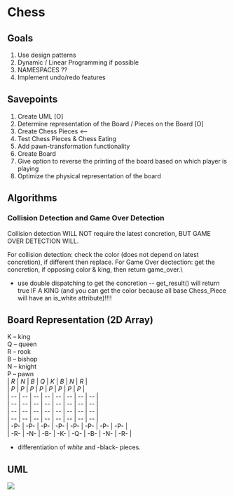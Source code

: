 # Chess

## Goals
1. Use design patterns
2. Dynamic / Linear Programming if possible
3. NAMESPACES ??
4. Implement undo/redo features 

## Savepoints
1. Create UML [O]
2. Determine representation of the Board / Pieces on the Board [O]
3. Create Chess Pieces  <--
4. Test Chess Pieces & Chess Eating
5. Add pawn-transformation functionality
6. Create Board 
7. Give option to reverse the printing of the board based on which player is playing
8. Optimize the physical representation of the board

## Algorithms
### Collision Detection and Game Over Detection
Collision detection WILL NOT require the latest concretion, BUT GAME OVER DETECTION WILL.

For collision detection: check the color (does not depend on latest concretion), if different then replace. 
For Game Over dectection: get the concretion, if opposing color & king, then return game_over.\
- use double dispatching to get the concretion -- get_result() will return true IF A KING (and you can get the color because all base Chess_Piece will have an is_white attribute)!!!!

## Board Representation (2D Array)
K – king <br>
Q – queen <br>
R – rook <br>
B – bishop <br>
N – knight <br>
P – pawn <br>
| *R* | *N* | *B* | *Q* | *K* | *B* | *N* | *R* | <br>
| *P* | *P* | *P* | *P* | *P* | *P* | *P* | *P* | <br>
|  -- |  -- |  -- |  -- |  -- |  -- |  -- |  -- | <br>
|  -- |  -- |  -- |  -- |  -- |  -- |  -- |  -- | <br>
|  -- |  -- |  -- |  -- |  -- |  -- |  -- |  -- | <br>
|  -- |  -- |  -- |  -- |  -- |  -- |  -- |  -- | <br>
| -P- | -P- | -P- | -P- | -P- | -P- | -P- | -P- | <br>
| -R- | -N- | -B- | -K- | -Q- | -B- | -N- | -R- | <br>

* differentiation of *white* and -black- pieces.


## UML
[![](https://mermaid.ink/img/pako:eNrtWm1v2zYQ_iuchgZua6PfhcBAk6BDUQzrkqH7UBcCLdE2YVl0ScqNlya_fXyRLFIkrWgdDHiTv9jm3XNHHh--HfkQpSRDURylOWTsBsMlhRswK4D4vHgBblEOOSYFW-Et06XXK8RY8hGjFIHJhFT_rwikmatw-X0yAR_htyIg-oCL5Swk_IPCgi0I3SSGqNZ-SyncJ4ZzUZnvU7s2WtNrRnv4vUSoW-sKsxXZdqrdErLuVPpQ4OWKe5qcvIMpJ3Rfucxhuk484g7cnyvMkR_nIj9hhoVMIX-BG5T8tkO0LtXqNUwFNLkqcZ4hDag6wBKYPWMjiAB4OlEw7FryDtygBS6wYlpDviu0gjtMKMzBG3DHaZnyUv5REMQaE9IwUIbZTxVc0dmi1IMWyM_P4D6JAcN_oYSbpXtvaUpyQoVkTkhulovAivoKwR0XndVIXptuRwqtwWNwX9sfg33986WJfDKhlgTdo7TkaDSXcY1Nnl8E7MZgR3Bm2sAsEdXJcdbPjN1wZWYHhZUfMlIWGRl56rhEPLmXgnZHaNE-LFKRHnlcSaHuLCl1eivHjOsGJRuyQ8xXK5imaMtHu9g3gCz9x5rbmoH-qcDhIi4cIraK-rPQ69rk48te2qpnRaVUt4pvm7d--MDg82ewXL1POXlKfzbv_FOlq9c9uyrMQMrzJ6XcN_47pATPY6V0GJw7n5R04NX580odCE452ymHQWI50udMcho0sPH82agPnqeko_YY5GNVob6MrKyeIyXjgZIWJWWS45SElP6CdFSV6UtGZXGYHf8De0CVSjslGbXHIB2rCvUlZGV1oOQ5U1KmIWWwmfALbhBHqgbgDZCJVSATq9JWulb5bm-C8pCOfQikEmuFUTBj6NfYycLRVirE6tTsabGlI08zXTpqk9mlpNf9Li05IXdWSY2RAIEoYmXObS605gonvW1GeQKWUizYQF06OchW-Dvk_9_gN2l8dTtzi7ZCFRVc3ye5g0CrWd2iBmg9EV8aRJ-6Q0TBvUPDI9lSXHDfyGccUq_gwBDflCPraa0KLp7X-dE6qEZrLo6tcu49lxUiNSknlrnPXz5_MVUcC2YsfGJroj-YvLBQT0et_pMIqyDq4BienayzAGJyLFT64uk9RxQ649yOlnFn6TCpMeBZ96yWwmwHC5nr9q7AGSlQYJUaieaI44XRMuuGrNEl26oqr8DI1gIXXr3J1FF85RuZ1xSp0di-U3PXpvqS0VqbUglHyVYmVe-Nxb-577X0qNp4x8Y9qSsObCcCkHl1roytK1qfSsBuELau9mTx4cI2pBKwHIR91dmZ2Lx79igEzIZAa5WAjKv7dM_YCF4MD116rl0afCMwdOnZdGmzj5rrNdSzNrW73XpYYZ1-v6lBvtAsEMvckdcgDWiuaNSAOp6eVIlAsxKtXdcR2VwWaip2H5Ld9VTDaSsl1BO-dg7xPQ3MnRxpTwNfn5nVD7agdRf1bHgvnvme8fTber722WiRpVNjoMw5UEZsJtUTLgTezpk466S82kpeXtYF06m7v7WkR5_7NQ7eF2JnLqYrdPBwKLFdHJZDAMKaRmPChqqTfTSONohuIM6iOFJDYRbxFdqgWRSLnxlaQHEUnkVjLTJfVEqNavAIQUl3FSYXLYJ0FkmRCOajcAFLTu72RRrFC5gzNI7KbSYWj8rQoRRlskq_Vo835dfj38mixQk?type=png)](https://mermaid.live/edit#pako:eNrtWm1v2zYQ_iuchgZua6PfhcBAk6BDUQzrkqH7UBcCLdE2YVl0ScqNlya_fXyRLFIkrWgdDHiTv9jm3XNHHh--HfkQpSRDURylOWTsBsMlhRswK4D4vHgBblEOOSYFW-Et06XXK8RY8hGjFIHJhFT_rwikmatw-X0yAR_htyIg-oCL5Swk_IPCgi0I3SSGqNZ-SyncJ4ZzUZnvU7s2WtNrRnv4vUSoW-sKsxXZdqrdErLuVPpQ4OWKe5qcvIMpJ3Rfucxhuk484g7cnyvMkR_nIj9hhoVMIX-BG5T8tkO0LtXqNUwFNLkqcZ4hDag6wBKYPWMjiAB4OlEw7FryDtygBS6wYlpDviu0gjtMKMzBG3DHaZnyUv5REMQaE9IwUIbZTxVc0dmi1IMWyM_P4D6JAcN_oYSbpXtvaUpyQoVkTkhulovAivoKwR0XndVIXptuRwqtwWNwX9sfg33986WJfDKhlgTdo7TkaDSXcY1Nnl8E7MZgR3Bm2sAsEdXJcdbPjN1wZWYHhZUfMlIWGRl56rhEPLmXgnZHaNE-LFKRHnlcSaHuLCl1eivHjOsGJRuyQ8xXK5imaMtHu9g3gCz9x5rbmoH-qcDhIi4cIraK-rPQ69rk48te2qpnRaVUt4pvm7d--MDg82ewXL1POXlKfzbv_FOlq9c9uyrMQMrzJ6XcN_47pATPY6V0GJw7n5R04NX580odCE452ymHQWI50udMcho0sPH82agPnqeko_YY5GNVob6MrKyeIyXjgZIWJWWS45SElP6CdFSV6UtGZXGYHf8De0CVSjslGbXHIB2rCvUlZGV1oOQ5U1KmIWWwmfALbhBHqgbgDZCJVSATq9JWulb5bm-C8pCOfQikEmuFUTBj6NfYycLRVirE6tTsabGlI08zXTpqk9mlpNf9Li05IXdWSY2RAIEoYmXObS605gonvW1GeQKWUizYQF06OchW-Dvk_9_gN2l8dTtzi7ZCFRVc3ye5g0CrWd2iBmg9EV8aRJ-6Q0TBvUPDI9lSXHDfyGccUq_gwBDflCPraa0KLp7X-dE6qEZrLo6tcu49lxUiNSknlrnPXz5_MVUcC2YsfGJroj-YvLBQT0et_pMIqyDq4BienayzAGJyLFT64uk9RxQ649yOlnFn6TCpMeBZ96yWwmwHC5nr9q7AGSlQYJUaieaI44XRMuuGrNEl26oqr8DI1gIXXr3J1FF85RuZ1xSp0di-U3PXpvqS0VqbUglHyVYmVe-Nxb-577X0qNp4x8Y9qSsObCcCkHl1roytK1qfSsBuELau9mTx4cI2pBKwHIR91dmZ2Lx79igEzIZAa5WAjKv7dM_YCF4MD116rl0afCMwdOnZdGmzj5rrNdSzNrW73XpYYZ1-v6lBvtAsEMvckdcgDWiuaNSAOp6eVIlAsxKtXdcR2VwWaip2H5Ld9VTDaSsl1BO-dg7xPQ3MnRxpTwNfn5nVD7agdRf1bHgvnvme8fTber722WiRpVNjoMw5UEZsJtUTLgTezpk466S82kpeXtYF06m7v7WkR5_7NQ7eF2JnLqYrdPBwKLFdHJZDAMKaRmPChqqTfTSONohuIM6iOFJDYRbxFdqgWRSLnxlaQHEUnkVjLTJfVEqNavAIQUl3FSYXLYJ0FkmRCOajcAFLTu72RRrFC5gzNI7KbSYWj8rQoRRlskq_Vo835dfj38mixQk)
